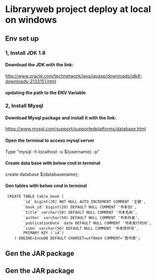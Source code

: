 # Libraryweb project deploy at local on windows

## Env set up

   ### 1, Install JDK 1.8
   ####    Download the JDK with the link: 
   http://www.oracle.com/technetwork/java/javase/downloads/jdk8-downloads-2133151.html
   ####    updating the path to the ENV Variable

   ### 2, Install Mysql
   #### Download Mysql package and install it with the link:
   https://www.mysql.com/support/supportedplatforms/database.html
   #### Open the terminal to access mysql server
   Type "mysql -h localhost -u ${username} -p" 
   #### Create data base with below cmd in terminal
   create database ${databasename};
   #### Gen tables with belwo cmd in terminal
     CREATE TABLE table_book (
            `id` bigint(20) NOT NULL AUTO_INCREMENT COMMENT '主键',
            `book_id` bigint(20) DEFAULT NULL COMMENT '书本ID',
            `title` varchar(50) DEFAULT NULL COMMENT '书本名称',
            `author` varchar(50) DEFAULT NULL COMMENT '书本作者',
            `publicationDate` date DEFAULT NULL COMMENT '书本发行时间',
            `isbn` varchar(50) DEFAULT NULL COMMENT '书本序列号',
            PRIMARY KEY (`id`)
        ) ENGINE=InnoDB DEFAULT CHARSET=utf8mb4 COMMENT='图书表';
   
## Gen the JAR package

## Gen the JAR package
